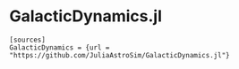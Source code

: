 # GalacticDynamics.jl

```
[sources]
GalacticDynamics = {url = "https://github.com/JuliaAstroSim/GalacticDynamics.jl"}
```